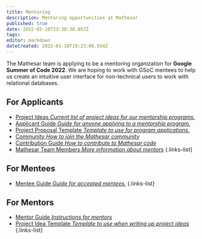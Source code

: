 ```yaml
---
title: Mentoring
description: Mentoring opportunities at Mathesar
published: true
date: 2022-02-10T23:30:38.057Z
tags: 
editor: markdown
dateCreated: 2022-01-18T19:23:06.554Z
---
```


The Mathesar team is applying to be a mentoring organization for **Google Summer of Code 2022**. We are hoping to work with GSoC mentees to help us create an intuitive user interface for non-technical users to work with relational databases.

## For Applicants
- [Project Ideas *Current list of project ideas for our mentorship programs.*](/community/mentoring/project-ideas)
- [Applicant Guide *Guide for anyone applying to a mentorship program.*](/en/community/mentoring/applicant-guide)
- [Project Proposal Template *Template to use for program applications.*](/en/community/mentoring/project-proposal-template)
- [Community *How to join the Mathesar community*](/en/community)
- [Contribution Guide *How to contribute to Mathesar code*](/en/community/contributing)
- [Mathesar Team Members *More information about mentors*](/en/team/members)
{.links-list}

## For Mentees
- [Mentee Guide *Guide for accepted mentees.*](/en/community/mentoring/mentee-guide)
{.links-list}

## For Mentors
- [Mentor Guide *Instructions for mentors*](/en/community/mentoring/mentor-guide)
- [Project Idea Template *Template to use when writing up project ideas*](/en/community/mentoring/project-idea-template)
{.links-list}
